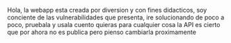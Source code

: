 Hola, la webapp esta creada por diversion y con fines didacticos, soy conciente de las vulnerabilidades que presenta, ire solucionando de poco a poco, pruebala y usala cuento quieras para cualquier cosa la API es cierto que por ahora no es publica pero pienso cambiarla proximamente
